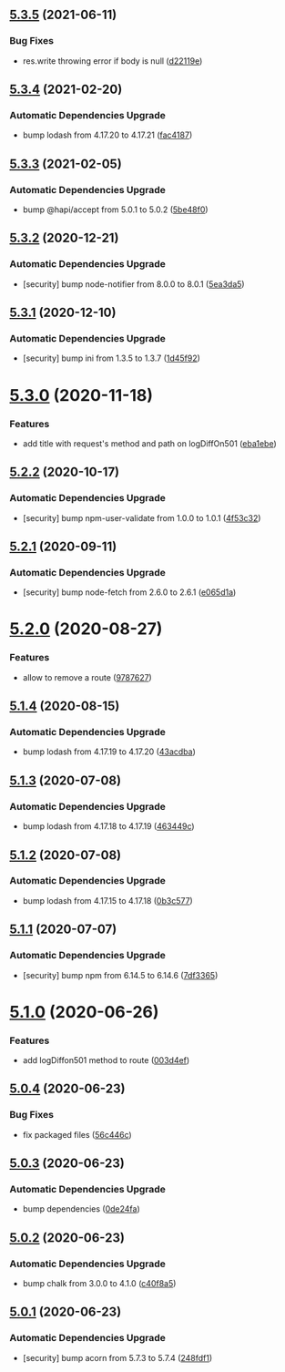 ## [5.3.5](https://github.com/ybonnefond/stubborn/compare/v5.3.4...v5.3.5) (2021-06-11)


### Bug Fixes

* res.write throwing error if body is null ([d22119e](https://github.com/ybonnefond/stubborn/commit/d22119e4f263ba2f611cc93dc053bf33622264f3))

## [5.3.4](https://github.com/ybonnefond/stubborn/compare/v5.3.3...v5.3.4) (2021-02-20)


### Automatic Dependencies Upgrade

* bump lodash from 4.17.20 to 4.17.21 ([fac4187](https://github.com/ybonnefond/stubborn/commit/fac4187aa1187886b09663e731c9a776f893e29f))

## [5.3.3](https://github.com/ybonnefond/stubborn/compare/v5.3.2...v5.3.3) (2021-02-05)


### Automatic Dependencies Upgrade

* bump @hapi/accept from 5.0.1 to 5.0.2 ([5be48f0](https://github.com/ybonnefond/stubborn/commit/5be48f045a1dec14e60fc64b1f58ff4bf9e0ebaa))

## [5.3.2](https://github.com/ybonnefond/stubborn/compare/v5.3.1...v5.3.2) (2020-12-21)


### Automatic Dependencies Upgrade

* [security] bump node-notifier from 8.0.0 to 8.0.1 ([5ea3da5](https://github.com/ybonnefond/stubborn/commit/5ea3da57318c1fbd90b99ef8bf412c056a1387a2))

## [5.3.1](https://github.com/ybonnefond/stubborn/compare/v5.3.0...v5.3.1) (2020-12-10)


### Automatic Dependencies Upgrade

* [security] bump ini from 1.3.5 to 1.3.7 ([1d45f92](https://github.com/ybonnefond/stubborn/commit/1d45f926ccedd09bc7ff658b011b6409e8cab7a3))

# [5.3.0](https://github.com/ybonnefond/stubborn/compare/v5.2.2...v5.3.0) (2020-11-18)


### Features

* add title with request's method and path on logDiffOn501 ([eba1ebe](https://github.com/ybonnefond/stubborn/commit/eba1ebe8cf7945967137f3c91f20e26058cd31f1))

## [5.2.2](https://github.com/ybonnefond/stubborn/compare/v5.2.1...v5.2.2) (2020-10-17)


### Automatic Dependencies Upgrade

* [security] bump npm-user-validate from 1.0.0 to 1.0.1 ([4f53c32](https://github.com/ybonnefond/stubborn/commit/4f53c32afee19186e22ee8a2a4566b9b7ae06856))

## [5.2.1](https://github.com/ybonnefond/stubborn/compare/v5.2.0...v5.2.1) (2020-09-11)


### Automatic Dependencies Upgrade

* [security] bump node-fetch from 2.6.0 to 2.6.1 ([e065d1a](https://github.com/ybonnefond/stubborn/commit/e065d1a9ca2b0025c7212fa03187a8e784ecb0e4))

# [5.2.0](https://github.com/ybonnefond/stubborn/compare/v5.1.4...v5.2.0) (2020-08-27)


### Features

* allow to remove a route ([9787627](https://github.com/ybonnefond/stubborn/commit/97876270b12222179f8387bbc9fa564288badcb1))

## [5.1.4](https://github.com/ybonnefond/stubborn/compare/v5.1.3...v5.1.4) (2020-08-15)


### Automatic Dependencies Upgrade

* bump lodash from 4.17.19 to 4.17.20 ([43acdba](https://github.com/ybonnefond/stubborn/commit/43acdba7c1f0b8854a87f960aff5afc36900f327))

## [5.1.3](https://github.com/ybonnefond/stubborn/compare/v5.1.2...v5.1.3) (2020-07-08)


### Automatic Dependencies Upgrade

* bump lodash from 4.17.18 to 4.17.19 ([463449c](https://github.com/ybonnefond/stubborn/commit/463449caedbfcbaf8649129cfc273a7d36ee3d0a))

## [5.1.2](https://github.com/ybonnefond/stubborn/compare/v5.1.1...v5.1.2) (2020-07-08)


### Automatic Dependencies Upgrade

* bump lodash from 4.17.15 to 4.17.18 ([0b3c577](https://github.com/ybonnefond/stubborn/commit/0b3c5777986b95bf2d4843ecbe2445747e33e292))

## [5.1.1](https://github.com/ybonnefond/stubborn/compare/v5.1.0...v5.1.1) (2020-07-07)


### Automatic Dependencies Upgrade

* [security] bump npm from 6.14.5 to 6.14.6 ([7df3365](https://github.com/ybonnefond/stubborn/commit/7df3365c15f8ec4bcefd6369ea5527f36eadd7f7))

# [5.1.0](https://github.com/ybonnefond/stubborn/compare/v5.0.4...v5.1.0) (2020-06-26)


### Features

* add logDiffon501 method to route ([003d4ef](https://github.com/ybonnefond/stubborn/commit/003d4efc3ca08d15d29c2b9559bb1ec2be720c47))

## [5.0.4](https://github.com/ybonnefond/stubborn/compare/v5.0.3...v5.0.4) (2020-06-23)


### Bug Fixes

* fix packaged files ([56c446c](https://github.com/ybonnefond/stubborn/commit/56c446c35066cb4b38cbb08d4822cbcbb82c627e))

## [5.0.3](https://github.com/ybonnefond/stubborn/compare/v5.0.2...v5.0.3) (2020-06-23)


### Automatic Dependencies Upgrade

* bump dependencies ([0de24fa](https://github.com/ybonnefond/stubborn/commit/0de24fa95e067337a8bdde932e682849c8b26e73))

## [5.0.2](https://github.com/ybonnefond/stubborn/compare/v5.0.1...v5.0.2) (2020-06-23)


### Automatic Dependencies Upgrade

* bump chalk from 3.0.0 to 4.1.0 ([c40f8a5](https://github.com/ybonnefond/stubborn/commit/c40f8a5cdfb3011a13df997a0f7f5d54be4a12a5))

## [5.0.1](https://github.com/ybonnefond/stubborn/compare/v5.0.0...v5.0.1) (2020-06-23)


### Automatic Dependencies Upgrade

* [security] bump acorn from 5.7.3 to 5.7.4 ([248fdf1](https://github.com/ybonnefond/stubborn/commit/248fdf18ac7352661a139b0e74515f8d4ff91535))
